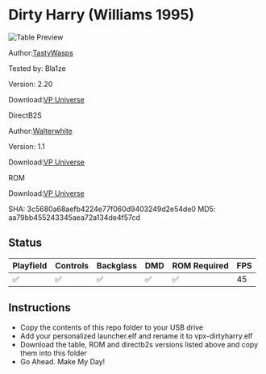# Dirty Harry (Williams 1995)

![Table Preview](https://github.com/Bla1ze/vpx-images/blob/main/vpx-dirtyharry.png)

Author:[TastyWasps](https://vpuniverse.com/profile/44724-tastywasps/)

Tested by: Bla1ze

Version: 2.20 

Download:[VP Universe](https://vpuniverse.com/files/file/12442-dirty-harry-williams-1995/)

DirectB2S

Author:[Walterwhite](https://vpuniverse.com/profile/17464-walterwhite/)

Version: 1.1

Download:[VP Universe](https://vpuniverse.com/files/file/12237-dirty-harry-fulldmd-williams-1995/)

ROM

Download:[VP Universe](https://www.vpforums.org/index.php?app=downloads&showfile=1265)

SHA: 3c5680a68aefb4224e77f060d9403249d2e54de0
MD5: aa79bb455243345aea72a134de4f57cd

## Status 

| Playfield | Controls | Backglass | DMD | ROM Required | FPS | 
|-----------|----------|-----------|-----|--------------|-----|
| :white_check_mark: | :white_check_mark: | :white_check_mark: | :white_check_mark: | :white_check_mark: | 45 |

## Instructions

- Copy the contents of this repo folder to your USB drive
- Add your personalized launcher.elf and rename it to vpx-dirtyharry.elf
- Download the table, ROM and directb2s versions listed above and copy them into this folder
- Go Ahead. Make My Day!
